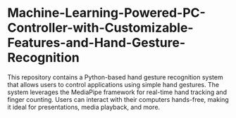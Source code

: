 # Machine-Learning-Powered-PC-Controller-with-Customizable-Features-and-Hand-Gesture-Recognition
This repository contains a Python-based hand gesture recognition system that allows users to control applications using simple hand gestures. The system leverages the MediaPipe framework for real-time hand tracking and finger counting. Users can interact with their computers hands-free, making it ideal for presentations, media playback, and more.
